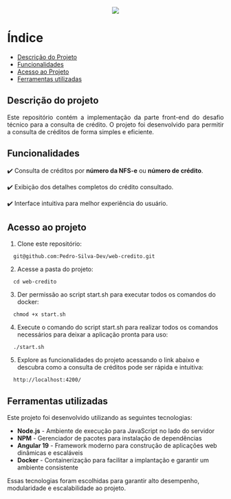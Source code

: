 <p align="center">
<img loading="lazy" src="http://img.shields.io/static/v1?label=STATUS&message=FINALIZADO&color=GREEN&style=for-the-badge"/>
</p>

# Índice 

* [Descrição do Projeto](#descrição-do-projeto)
* [Funcionalidades](#funcionalidades)
* [Acesso ao Projeto](#acesso-ao-projeto)
* [Ferramentas utilizadas](#ferramentas-utilizadas)


## Descrição do projeto 
<p align="justify">
 Este repositório contém a implementação da parte front-end do desafio técnico para a consulta de crédito. O projeto foi desenvolvido para permitir a consulta de créditos de forma simples e eficiente.
</p>

## Funcionalidades

:heavy_check_mark: Consulta de créditos por **número da NFS-e** ou **número de crédito**.

:heavy_check_mark: Exibição dos detalhes completos do crédito consultado.

:heavy_check_mark: Interface intuitiva para melhor experiência do usuário.

## Acesso ao projeto
1. Clone este repositório:
```
  git@github.com:Pedro-Silva-Dev/web-credito.git
```
2. Acesse a pasta do projeto:
```
  cd web-credito
```
3. Der permissão ao script start.sh para executar todos os comandos do docker:
```
  chmod +x start.sh
```
4. Execute o comando do script start.sh para realizar todos os comandos necessários para deixar a aplicação pronta para uso:
```
  ./start.sh
```
5. Explore as funcionalidades do projeto acessando o link abaixo e descubra como a consulta de créditos pode ser rápida e intuitiva:
```
  http://localhost:4200/
```

## Ferramentas utilizadas
Este projeto foi desenvolvido utilizando as seguintes tecnologias:  

- **Node.js** - Ambiente de execução para JavaScript no lado do servidor  
- **NPM** - Gerenciador de pacotes para instalação de dependências  
- **Angular 19** - Framework moderno para construção de aplicações web dinâmicas e escaláveis  
- **Docker** - Containerização para facilitar a implantação e garantir um ambiente consistente  

Essas tecnologias foram escolhidas para garantir alto desempenho, modularidade e escalabilidade ao projeto.
